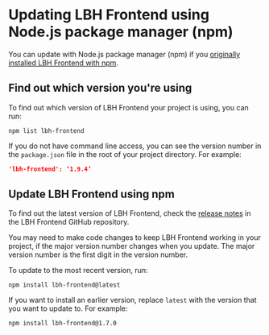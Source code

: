 # Updating LBH Frontend using Node.js package manager (npm)

You can update with Node.js package manager (npm) if you [originally installed
LBH Frontend with npm](https://github.com/LBHackney-IT/lbh-frontend/blob/master/docs/installation/installing-with-npm.md).

## Find out which version you're using

To find out which version of LBH Frontend your project is using, you can run:

```shell
npm list lbh-frontend
```

If you do not have command line access, you can see the version number in the
`package.json` file in the root of your project directory. For example:

```json
'lbh-frontend': ‘1.9.4’
```

## Update LBH Frontend using npm

To find out the latest version of LBH Frontend, check the [release
notes](https://github.com/LBHackney-IT/lbh-frontend/releases) in the LBH Frontend GitHub repository.

You may need to make code changes to keep LBH Frontend working in your project, if the major version number changes when you update. The major version number is the first digit in the version number.

To update to the most recent version, run:

```shell
npm install lbh-frontend@latest
```

If you want to install an earlier version, replace `latest` with the version that you want to update to. For example:

```shell
npm install lbh-frontend@1.7.0
```

